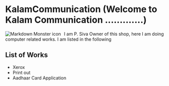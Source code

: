 # KalamCommunication (Welcome to Kalam Communication .............)
<img src="im1.jpg"
     alt="Markdown Monster icon"
     style="float: left; margin-right: 10px;" />

I am P. Siva Owner of this shop, here I am doing computer related works. I am listed in the following 
## List of Works
* Xerox
* Print out
* Aadhaar Card Application
